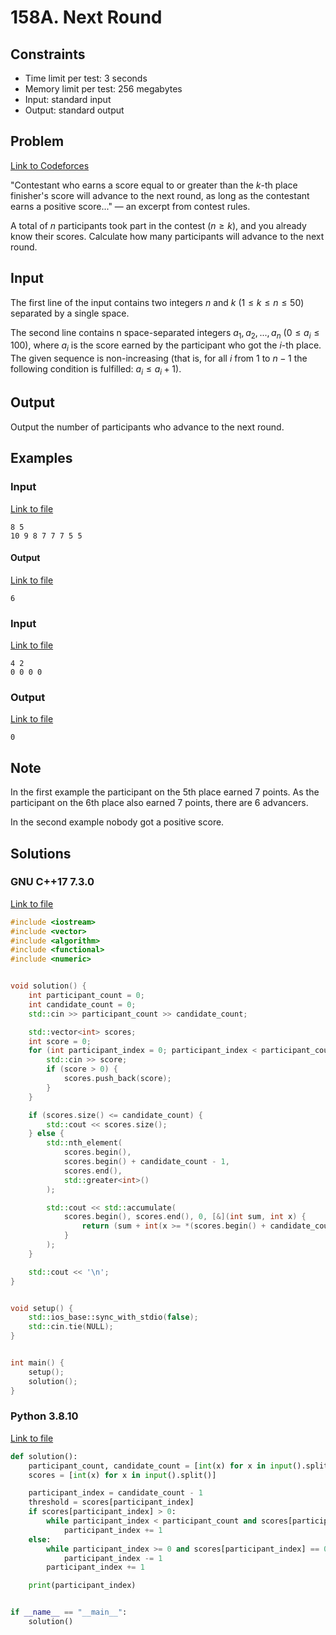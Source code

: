 # 158A. Next Round

## Constraints

  - Time limit per test: 3 seconds
  - Memory limit per test: 256 megabytes
  - Input: standard input
  - Output: standard output

## Problem

[Link to Codeforces](https://codeforces.com/problemset/problem/158/A)

"Contestant who earns a score equal to or greater than the $k$-th place finisher's score will advance to the next round, as long as the contestant earns a positive score..." — an excerpt from contest rules.

A total of $n$ participants took part in the contest $(n \geq k)$, and you already know their scores. Calculate how many participants will advance to the next round.

## Input

The first line of the input contains two integers $n$ and $k$ $(1 \leq k \leq n \leq 50)$ separated by a single space.

The second line contains n space-separated integers $a_1$, $a_2$, ..., $a_n$ $(0 \leq a_i \leq 100)$, where $a_i$ is the score earned by the participant who got the $i$-th place. The given sequence is non-increasing (that is, for all $i$ from 1 to $n - 1$ the following condition is fulfilled: $a_i \leq a_i + 1$).

## Output

Output the number of participants who advance to the next round.

## Examples

### Input

[Link to file](input_0.txt)

```
8 5
10 9 8 7 7 7 5 5
```

#### Output

[Link to file](expected_0.txt)

```
6
```

### Input

[Link to file](input_1.txt)

```
4 2
0 0 0 0
```

### Output

[Link to file](expected_1.txt)

```
0
```

## Note

In the first example the participant on the 5th place earned 7 points. As the participant on the 6th place also earned 7 points, there are 6 advancers.

In the second example nobody got a positive score.

## Solutions

### GNU C++17 7.3.0

[Link to file](solution.cpp)

```cpp
#include <iostream>
#include <vector>
#include <algorithm>
#include <functional>
#include <numeric>


void solution() {
    int participant_count = 0;
    int candidate_count = 0;
    std::cin >> participant_count >> candidate_count;

    std::vector<int> scores;
    int score = 0;
    for (int participant_index = 0; participant_index < participant_count; ++participant_index) {
        std::cin >> score;
        if (score > 0) {
            scores.push_back(score);
        }
    }

    if (scores.size() <= candidate_count) {
        std::cout << scores.size();
    } else {
        std::nth_element(
            scores.begin(),
            scores.begin() + candidate_count - 1,
            scores.end(),
            std::greater<int>()
        );

        std::cout << std::accumulate(
            scores.begin(), scores.end(), 0, [&](int sum, int x) {
                return (sum + int(x >= *(scores.begin() + candidate_count - 1)));
            }
        );
    }

    std::cout << '\n';
}


void setup() {
    std::ios_base::sync_with_stdio(false);
    std::cin.tie(NULL);
}


int main() {
    setup();
    solution();
}
```

### Python 3.8.10

[Link to file](solution.py)

```python
def solution():
    participant_count, candidate_count = [int(x) for x in input().split()]
    scores = [int(x) for x in input().split()]

    participant_index = candidate_count - 1
    threshold = scores[participant_index]
    if scores[participant_index] > 0:
        while participant_index < participant_count and scores[participant_index] == threshold:
            participant_index += 1
    else:
        while participant_index >= 0 and scores[participant_index] == 0:
            participant_index -= 1
        participant_index += 1

    print(participant_index)


if __name__ == "__main__":
    solution()
```
